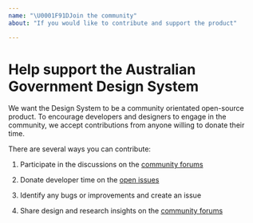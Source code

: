 ```yaml
---
name: "\U0001F91DJoin the community"
about: "If you would like to contribute and support the product"

---
```


<!-- Click "Preview" for a nicer view! -->
# Help support the Australian Government Design System

We want the Design System to be a community orientated open-source product. To encourage developers and designers to engage in the community, we accept contributions from anyone willing to donate their time.

There are several ways you can contribute:

1. Participate in the discussions on the [community forums](https://community.digital.gov.au/c/designsystem)

2. Donate developer time on the [open issues](https://github.com/truecms/design-system-components/issues)

3. Identify any bugs or improvements and create an issue

4. Share design and research insights on the [community forums](https://community.digital.gov.au/c/designsystem)
